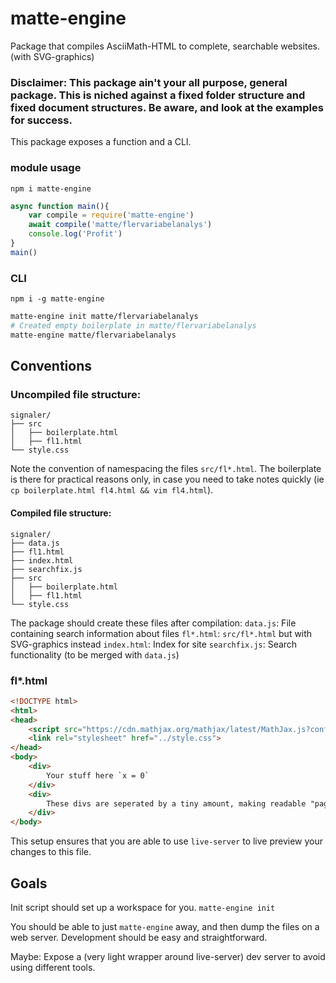 # matte-engine

Package that compiles AsciiMath-HTML to complete, searchable websites. (with SVG-graphics)

### Disclaimer: This package ain't your all purpose, general package. This is niched against a fixed folder structure and fixed document structures. Be aware, and look at the examples for success.

This package exposes a function and a CLI.

### module usage
`npm i matte-engine`

```js
async function main(){
    var compile = require('matte-engine')
    await compile('matte/flervariabelanalys')
    console.log('Profit')
}
main()
```

### CLI
`npm i -g matte-engine`
```bash
matte-engine init matte/flervariabelanalys
# Created empty boilerplate in matte/flervariabelanalys
matte-engine matte/flervariabelanalys
```

## Conventions

### Uncompiled file structure:
```
signaler/
├── src
│   ├── boilerplate.html
│   ├── fl1.html
└── style.css
```

Note the convention of namespacing the files `src/fl*.html`. The boilerplate is there for practical reasons only, in case you need to take notes quickly (ie `cp boilerplate.html fl4.html && vim fl4.html`).

#### Compiled file structure:
```
signaler/
├── data.js
├── fl1.html
├── index.html
├── searchfix.js
├── src
│   ├── boilerplate.html
│   ├── fl1.html
└── style.css
```

The package should create these files after compilation:
    `data.js`: File containing search information about files
    `fl*.html`: `src/fl*.html` but with SVG-graphics instead
    `index.html`: Index for site
    `searchfix.js`: Search functionality (to be merged with `data.js`)

### fl*.html

```html
<!DOCTYPE html>
<html>
<head>
    <script src="https://cdn.mathjax.org/mathjax/latest/MathJax.js?config=AM_HTMLorMML"></script>
    <link rel="stylesheet" href="../style.css">
</head>
<body>
    <div>
        Your stuff here `x = 0`
    </div>
    <div>
        These divs are seperated by a tiny amount, making readable "pages"
    </div>
</body>
```

This setup ensures that you are able to use `live-server` to live preview your changes to this file.

## Goals

Init script should set up a workspace for you. `matte-engine init`

You should be able to just `matte-engine` away, and then dump the files on a web server.
Development should be easy and straightforward.

Maybe: Expose a (very light wrapper around live-server) dev server to avoid using different tools.